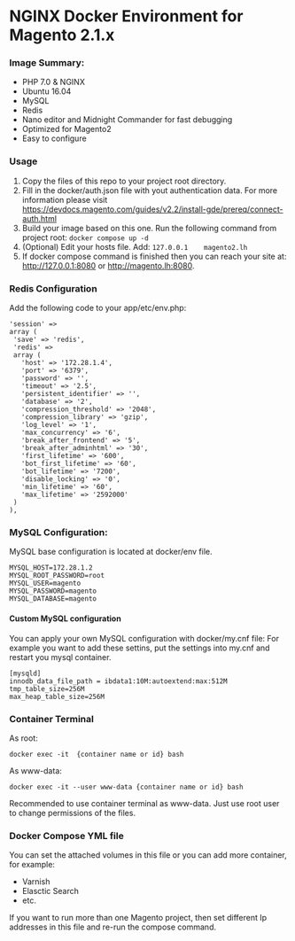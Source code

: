 # NGINX Docker Environment for Magento 2.1.x

### Image Summary:

 - PHP 7.0 & NGINX
 - Ubuntu 16.04
 - MySQL
 - Redis
 - Nano editor and Midnight Commander for fast debugging
 - Optimized for Magento2
 - Easy to configure

### Usage

 1. Copy the files of this repo to your project root directory.
 2. Fill in the docker/auth.json file with yout authentication data. For more information please visit https://devdocs.magento.com/guides/v2.2/install-gde/prereq/connect-auth.html
 3. Build your image based on this one. Run the following command from project root:  `docker compose up -d`
 4. (Optional) Edit your hosts file. Add: `127.0.0.1    magento2.lh`
 5. If docker compose command is finished then you can reach your site at: http://127.0.0.1:8080 or http://magento.lh:8080.

 ### Redis Configuration 
 
 Add the following code to your app/etc/env.php:
 
 ```
 'session' =>
array (
  'save' => 'redis',
  'redis' =>
  array (
    'host' => '172.28.1.4',
    'port' => '6379',
    'password' => '',
    'timeout' => '2.5',
    'persistent_identifier' => '',
    'database' => '2',
    'compression_threshold' => '2048',
    'compression_library' => 'gzip',
    'log_level' => '1',
    'max_concurrency' => '6',
    'break_after_frontend' => '5',
    'break_after_adminhtml' => '30',
    'first_lifetime' => '600',
    'bot_first_lifetime' => '60',
    'bot_lifetime' => '7200',
    'disable_locking' => '0',
    'min_lifetime' => '60',
    'max_lifetime' => '2592000'
  )
),
 ```
 
 ### MySQL Configuration:
 
 MySQL base configuration is located at docker/env file.
 
 ```
MYSQL_HOST=172.28.1.2
MYSQL_ROOT_PASSWORD=root
MYSQL_USER=magento
MYSQL_PASSWORD=magento
MYSQL_DATABASE=magento
 ```
 
 #### Custom MySQL configuration
 
 You can apply your own MySQL configuration with docker/my.cnf file:
 For example you want to add these settins, put the settings into my.cnf and restart you mysql container.
 
 ```
 [mysqld]
innodb_data_file_path = ibdata1:10M:autoextend:max:512M
tmp_table_size=256M 
max_heap_table_size=256M
 ```
 
 ### Container Terminal
 
 As root:
 
 ```
 docker exec -it  {container name or id} bash
 ```
 
 As www-data:
 
 ```
 docker exec -it --user www-data {container name or id} bash
 ```
 
 Recommended to use container terminal as www-data. Just use root user to change permissions of the files.
 
 
 ### Docker Compose YML file
 
 You can set the attached volumes in this file or you can add more container, for example:
  - Varnish
  - Elasctic Search
  - etc.
 
If you want to run more than one Magento project, then set different Ip addresses in this file and re-run the compose command.
